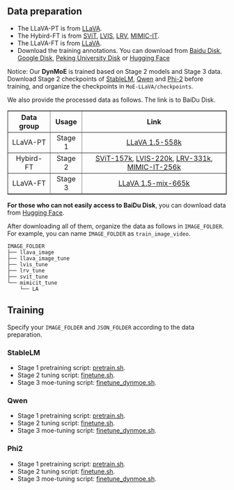 ## Data preparation

- The LLaVA-PT is from [LLaVA](https://github.com/haotian-liu/LLaVA).
- The Hybird-FT is from [SViT](https://github.com/BAAI-DCAI/Visual-Instruction-Tuning), [LVIS](https://github.com/X2FD/LVIS-INSTRUCT4V), [LRV](https://github.com/FuxiaoLiu/LRV-Instruction), [MIMIC-IT](https://github.com/Luodian/Otter).
- The LLaVA-FT is from [LLaVA](https://github.com/haotian-liu/LLaVA).
- Download the training annotations. You can download from [Baidu Disk](https://pan.baidu.com/s/1rwub9o0T3_7ZHbPZzCiLZw?pwd=0yhi), [Google Disk](https://drive.google.com/file/d/13YxtVowfhUIpGOCODhKFstoRBvogF4od/view?usp=sharing), [Peking University Disk](https://disk.pku.edu.cn/link/AA10683317FB824FB9B2427A6B268EAADB) or [Hugging Face](https://huggingface.co/datasets/LanguageBind/MoE-LLaVA/tree/main/train_json)

Notice: Our **DynMoE** is trained based on Stage 2 models and Stage 3 data. Download Stage 2 checkpoints of [StableLM](https://huggingface.co/LanguageBind/MoE-LLaVA-StableLM-Stage2), [Qwen](https://huggingface.co/LanguageBind/MoE-LLaVA-Qwen-Stage2) and [Phi-2](https://huggingface.co/LanguageBind/MoE-LLaVA-Phi2-Stage2) before training, and organize the checkpoints in `MoE-LLaVA/checkpoints`.

We also provide the processed data as follows. The link is to BaiDu Disk.
<div align="center">
<table border="1" width="100%">
    <tr align="center">
        <th>Data group</th><th>Usage</th><th>Link</th>
    </tr>
    <tr align="center">
        <td>LLaVA-PT</td><td>Stage 1</td><td><a href="https://pan.baidu.com/s/1UZiRORpXwAHdKPgrUi1nDA?pwd=7xgx">LLaVA 1.5-558k</a></td>
    </tr>
    <tr align="center">
        <td>Hybird-FT</td><td>Stage 2</td><td><a href="https://pan.baidu.com/s/1PtcTck4xC0fAE0QS0OYc8Q?pwd=ko9x">SViT-157k</a>, <a href="https://pan.baidu.com/s/1-MWrPGZptFFBO1_4tniAXA?pwd=ivxg">LVIS-220k</a>, <a href="https://pan.baidu.com/s/1sYnfRN_yFuo719fNA_BV_w?pwd=lmai">LRV-331k</a>, <a href="https://pan.baidu.com/s/1w0Wr8d-IhIUuRyKbuoPwyw?pwd=4big">MIMIC-IT-256k</a></td>
    </tr>
    <tr align="center">
        <td>LLaVA-FT</td><td>Stage 3</td><td><a href="https://pan.baidu.com/s/1xC9E6VuOOEBV5iieve0Z7A?pwd=2o0a">LLaVA 1.5-mix-665k</a></td>
    </tr>
</table>
</div>

**For those who can not easily access to BaiDu Disk**, you can download data from [Hugging Face](https://huggingface.co/datasets/LanguageBind/MoE-LLaVA).

After downloading all of them, organize the data as follows in `IMAGE_FOLDER`. For example, you can name `IMAGE_FOLDER` as `train_image_video`.

```Shell
IMAGE_FOLDER
├── llava_image
├── llava_image_tune
├── lvis_tune
├── lrv_tune
├── svit_tune
└── mimicit_tune
    └── LA
```

## Training
Specify your `IMAGE_FOLDER` and `JSON_FOLDER` according to the data preparation.

### StableLM
- Stage 1 pretraining script: [pretrain.sh](../scripts/v1/stablelm/pretrain.sh). 
- Stage 2 tuning script: [finetune.sh](../scripts/v1/stablelm/finetune.sh).
- Stage 3 moe-tuning script: [finetune_dynmoe.sh](../scripts/v1/stablelm/finetune_dynmoe.sh).

### Qwen
- Stage 1 pretraining script: [pretrain.sh](../scripts/v1/qwen/pretrain.sh). 
- Stage 2 tuning script: [finetune.sh](../scripts/v1/qwen/finetune.sh).
- Stage 3 moe-tuning script: [finetune_dynmoe.sh](../scripts/v1/qwen/finetune_dynmoe.sh).
  
### Phi2
- Stage 1 pretraining script: [pretrain.sh](../scripts/v1/phi2/pretrain.sh). 
- Stage 2 tuning script: [finetune.sh](../scripts/v1/phi2/finetune.sh).
- Stage 3 moe-tuning script: [finetune_dynmoe.sh](../scripts/v1/phi2/finetune_dynmoe.sh).